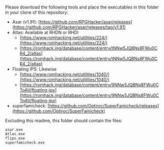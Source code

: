 Please download the following tools and place the executables in this folder in your clone of this repository:
- Asar (v1.91): [https://github.com/RPGHacker/asar/releases](https://github.com/RPGHacker/asar/releases/tag/v1.91)
- Atlas: Available at RHDN or RHDI
  - [https://www.romhacking.net/utilities/224/](https://www.romhacking.net/utilities/224/)
  - [https://romhack.ing/database/content/entry/tNNw5JQBNs8FWu0CR4_2/atlas](https://romhack.ing/database/content/entry/tNNw5JQBNs8FWu0CR4_2/atlas)
- Floating IPS: Likewise
  - [https://www.romhacking.net/utilities/1040/](https://www.romhacking.net/utilities/1040/)
  - [https://romhack.ing/database/content/entry/9NNw5JQBNs8FWu0CTpAV/floating-ips](https://romhack.ing/database/content/entry/9NNw5JQBNs8FWu0CTpAV/floating-ips)
- superfamicheck: [https://github.com/Optiroc/SuperFamicheck/releases](https://github.com/Optiroc/SuperFamicheck)

Excluding this readme, this folder should contain the files:
```
asar.exe
Atlas.exe
flips.exe
superfamicheck.exe
```
